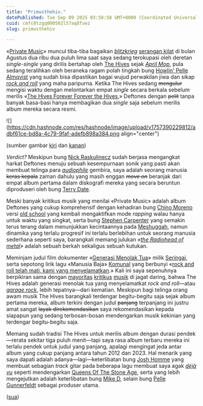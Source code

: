 ```yaml
---
title: "Primusthehiv."
datePublished: Tue Sep 09 2025 03:58:58 GMT+0000 (Coordinated Universal Time)
cuid: cmfc0tzgq000502l57aq8fuez
slug: primusthehiv

---
```


«[Private Music](https://en.wikipedia.org/wiki/Private_Music_\(album\))» muncul tiba-tiba bagaikan [*blitzkrieg*](https://en.wikipedia.org/wiki/Blitzkrieg) [serangan kilat](https://www.instagram.com/serangankilat) di bulan Agustus dua ribu dua puluh lima saat saya sedang terokupasi oleh deretan *single-single* yang dirilis bertahap oleh [The Hives](https://en.wikipedia.org/wiki/The_Hives) sejak [*April Mop*](https://id.wikipedia.org/wiki/April_Mop), pula sedang teralihkan oleh beraneka ragam polah tingkah bung [Howlin' Pelle Almqvist](https://en.wikipedia.org/wiki/Pelle_Almqvist) yang sudah bisa dipastikan bagai wujud perwakilan jiwa dan sikap [*rock and roll*](https://en.wikipedia.org/wiki/Rock_and_roll) yang maha paripurna. Ketika The Hives sedang <s>mengulur</s> mengisi waktu dengan melontarkan empat *single* secara berkala sebelum merilis «[The Hives Forever Forever the Hives](https://en.wikipedia.org/wiki/The_Hives_Forever_Forever_the_Hives),» Deftones dengan <s>pelit</s> tanpa banyak basa-basi hanya membagikan dua *single* saja sebelum merilis album mereka secara resmi.

![](https://cdn.hashnode.com/res/hashnode/image/upload/v1757390229812/adbf61ce-bd8a-4c79-9faf-adefb898a384.png align="center")

(sumber gambar [kiri](https://genius.com/albums/Deftones/Private-music) dan [kanan](https://thehives.com/discography/the-hives-forever-forever-the-hives/))

*Verdict?* Meskipun bung [Nick Raskulinecz](https://en.wikipedia.org/wiki/Nick_Raskulinecz) sudah berjasa mengangkat harkat Deftones menuju sebuah kesempurnaan sonik yang pasti akan membuat telinga para [*audiophile*](https://en.wikipedia.org/wiki/Audiophile) gembira, saya adalah seorang manusia <s>keras kepala</s> zaman dahulu yang masih enggan *<s>move on</s>* beranjak dari empat album pertama dalam diskografi mereka yang secara beruntun diproduseri oleh bung [Terry Date](https://en.wikipedia.org/wiki/Terry_Date).

Meski banyak kritikus musik yang menilai «Private Music» adalah album Deftones yang cukup komprehensif dengan kehadiran bung [Chino Moreno](https://en.wikipedia.org/wiki/Chino_Moreno) versi [old school](https://en.wiktionary.org/wiki/old_school) yang kembali mengaktifkan mode *rapping* walau hanya untuk waktu yang singkat, serta bung [Stephen Carpenter](https://en.wikipedia.org/wiki/Stephen_Carpenter) yang semakin terus terang dalam menunjukkan kecintaannya pada [Meshuggah](https://en.wikipedia.org/wiki/Stephen_Carpenter), namun dinamika yang terlalu progresif ini terlalu berlebihan untuk seorang manusia sederhana seperti saya, barangkali memang julukan *«*[*the Radiohead of metal*](https://www.irishtimes.com/culture/music/2025/09/06/deftones-i-definitely-think-weve-followed-the-madonna-model/)*»* adalah sebuah berkah sekaligus sebuah kutukan.

Meminjam judul film dokumenter «[Generasi Menolak Tua](https://www.kineforum.org/post/seringai-generasi-menolak-tua)» milik [Seringai](https://id.wikipedia.org/wiki/Seringai), serta sepotong lirik lagu «Manusia Baja» [Komunal](https://tirto.id/komunal-dan-agama-rock-n-roll-yang-selamanya-absurd-dc86) yang berbunyi «[rock and roll telah mati, kami yang menyelamatkan](https://www.musixmatch.com/de/songtext/Komunal/Manusia-Baja).» Kali ini saya sepenuhnya berpikiran sama dengan [mayoritas](https://www.kerrang.com/album-review-the-hives-the-hives-forever-forever-the-hives) [kritikus](https://www.loudersound.com/music/albums/the-hives-the-hives-forever-forever-the-hives) [musik](https://www.hotpress.com/music/album-review-the-hives-the-hives-forever-forever-the-hives-23104686) di jagat daring, bahwa The Hives adalah generasi menolak tua yang menyelamatkat *rock and roll*—atau [*garage rock*](https://en.wikipedia.org/wiki/Garage_rock), lebih tepatnya—dari kematian. Meskipun bagi telinga orang awam musik The Hives barangkali terdengar begitu-begitu saja sejak album pertama mereka, album terkini dengan judul <s>panjang</s> terpanjang ini justru amat sangat <s>layak direkomendasikan</s> saya rekomendasikan kepada siapapun yang sedang terbosan-bosan mendengarkan musik kekinian yang terdengar begitu-begitu saja.

Memang sudah tradisi The Hives untuk merilis album dengan durasi pendek—rerata sekitar tiga puluh menit—tapi saya rasa album terbaru mereka ini terlalu pendek untuk judul yang panjang, apalagi mengingat jeda antar album yang cukup panjang antara tahun 2012 dan 2023. Hal menarik yang saya dapati adalah adanya—lagi—keterlibatan bung [Josh Homme](https://en.wikipedia.org/wiki/Josh_Homme) yang membuat sebagian *track* gitar pada beberapa lagu membuat saya agak [*déjà vu*](https://en.wikipedia.org/wiki/D%c3%a9j%c3%a0_vu) seperti mendengarkan [Queens Of The Stone Age](https://en.wikipedia.org/wiki/Queens_of_the_Stone_Age), serta yang lebih mengejutkan adalah keterlibatan bung [Mike D](https://en.wikipedia.org/wiki/Mike_D), selain bung [Pelle Gunnerfeldt](https://en.wikipedia.org/wiki/Fireside_\(band\)) sebagai produser utama.

([sua](https://sua.ist))